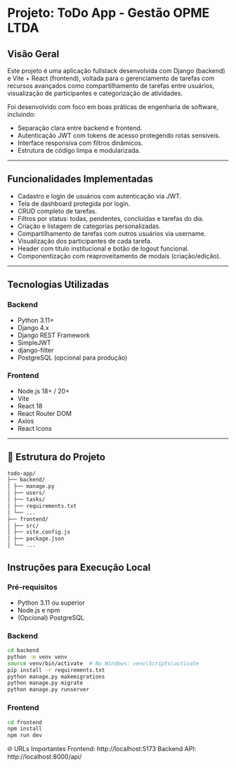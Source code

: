 # Projeto: ToDo App - Gestão OPME LTDA

## Visão Geral

Este projeto é uma aplicação fullstack desenvolvida com Django (backend) e Vite + React (frontend), voltada para o gerenciamento de tarefas com recursos avançados como compartilhamento de tarefas entre usuários, visualização de participantes e categorização de atividades.

Foi desenvolvido com foco em boas práticas de engenharia de software, incluindo:
- Separação clara entre backend e frontend.
- Autenticação JWT com tokens de acesso protegendo rotas sensíveis.
- Interface responsiva com filtros dinâmicos.
- Estrutura de código limpa e modularizada.

---

## Funcionalidades Implementadas

-  Cadastro e login de usuários com autenticação via JWT.
-  Tela de dashboard protegida por login.
-  CRUD completo de tarefas.
-  Filtros por status: todas, pendentes, concluídas e tarefas do dia.
-  Criação e listagem de categorias personalizadas.
-  Compartilhamento de tarefas com outros usuários via username.
-  Visualização dos participantes de cada tarefa.
-  Header com título institucional e botão de logout funcional.
-  Componentização com reaproveitamento de modais (criação/edição).

---

## Tecnologias Utilizadas

### Backend
- Python 3.11+
- Django 4.x
- Django REST Framework
- SimpleJWT
- django-filter
- PostgreSQL (opcional para produção)

### Frontend
- Node.js 18+ / 20+
- Vite
- React 18
- React Router DOM
- Axios
- React Icons

---
## 📁 Estrutura do Projeto
```bash
todo-app/
├── backend/
│ ├── manage.py
│ ├── users/
│ ├── tasks/
│ ├── requirements.txt
│ └── ...
├── frontend/
│ ├── src/
│ ├── vite.config.js
│ ├── package.json
│ └── ...
```

## Instruções para Execução Local

### Pré-requisitos

- Python 3.11 ou superior
- Node.js e npm
- (Opcional) PostgreSQL

### Backend

```bash
cd backend
python -m venv venv
source venv/bin/activate  # No Windows: venv\Scripts\activate
pip install -r requirements.txt
python manage.py makemigrations
python manage.py migrate
python manage.py runserver
```

### Frontend
```bash
cd frontend
npm install
npm run dev
```

🌐 URLs Importantes
    Frontend: http://localhost:5173
    Backend API: http://localhost:8000/api/
